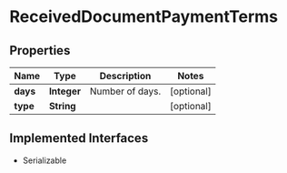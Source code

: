 

# ReceivedDocumentPaymentTerms


## Properties

Name | Type | Description | Notes
------------ | ------------- | ------------- | -------------
**days** | **Integer** | Number of days. |  [optional]
**type** | **String** |  |  [optional]


## Implemented Interfaces

* Serializable


